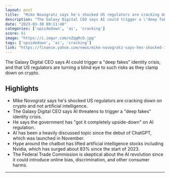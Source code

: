 ```yaml
---
layout: post
title:  "Mike Novogratz says he's shocked US regulators are cracking down on crypto and not AI: \"The government's got it completely upside-down\""
description: "The Galaxy Digital CEO says AI could trigger a \"deep fakes\" identity crisis, and that US regulators are turning a blind eye to such risks as they clamp down on crypto."
date: "2023-03-30 09:11:40"
categories: ['upsidedown', 'ai', 'cracking']
score: 61
image: "https://i.imgur.com/nZqgRcO.jpg"
tags: ['upsidedown', 'ai', 'cracking']
link: "https://finance.yahoo.com/news/mike-novogratz-says-hes-shocked-124515785.html"
---
```


The Galaxy Digital CEO says AI could trigger a \"deep fakes\" identity crisis, and that US regulators are turning a blind eye to such risks as they clamp down on crypto.

## Highlights

- Mike Novogratz says he's shocked US regulators are cracking down on crypto and not artificial intelligence.
- The Galaxy Digital CEO says AI threatens to trigger a "deep fakes" identity crisis.
- He says the government has "got it completely upside-down" on AI regulation.
- AI has been a heavily discussed topic since the debut of ChatGPT, which was launched in November.
- Hype around the chatbot has lifted artificial intelligence stocks including Nvidia, which has surged about 83% since the start of 2023.
- The Federal Trade Commission is skeptical about the AI revolution since it could introduce online bias, discrimination, and other consumer harms.

---
